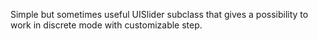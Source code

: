 Simple but sometimes useful UISlider subclass that gives a possibility to work in discrete mode with customizable step.

